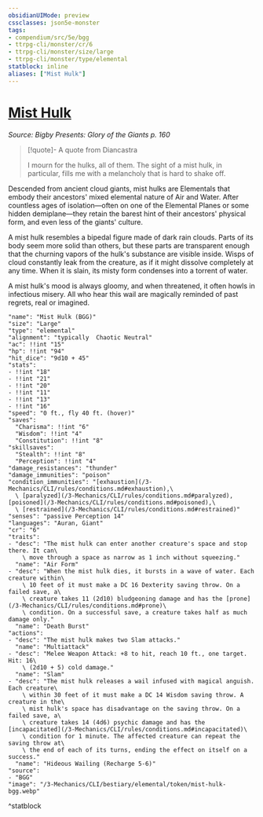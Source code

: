 ```yaml
---
obsidianUIMode: preview
cssclasses: json5e-monster
tags:
- compendium/src/5e/bgg
- ttrpg-cli/monster/cr/6
- ttrpg-cli/monster/size/large
- ttrpg-cli/monster/type/elemental
statblock: inline
aliases: ["Mist Hulk"]
---
```

# [Mist Hulk](3-Mechanics\CLI\bestiary\elemental/mist-hulk-bgg.md)
*Source: Bigby Presents: Glory of the Giants p. 160*  

> [!quote]- A quote from Diancastra  
> 
> I mourn for the hulks, all of them. The sight of a mist hulk, in particular, fills me with a melancholy that is hard to shake off.

Descended from ancient cloud giants, mist hulks are Elementals that embody their ancestors' mixed elemental nature of Air and Water. After countless ages of isolation—often on one of the Elemental Planes or some hidden demiplane—they retain the barest hint of their ancestors' physical form, and even less of the giants' culture.

A mist hulk resembles a bipedal figure made of dark rain clouds. Parts of its body seem more solid than others, but these parts are transparent enough that the churning vapors of the hulk's substance are visible inside. Wisps of cloud constantly leak from the creature, as if it might dissolve completely at any time. When it is slain, its misty form condenses into a torrent of water.

A mist hulk's mood is always gloomy, and when threatened, it often howls in infectious misery. All who hear this wail are magically reminded of past regrets, real or imagined.

```statblock
"name": "Mist Hulk (BGG)"
"size": "Large"
"type": "elemental"
"alignment": "typically  Chaotic Neutral"
"ac": !!int "15"
"hp": !!int "94"
"hit_dice": "9d10 + 45"
"stats":
- !!int "18"
- !!int "21"
- !!int "20"
- !!int "11"
- !!int "13"
- !!int "16"
"speed": "0 ft., fly 40 ft. (hover)"
"saves":
  "Charisma": !!int "6"
  "Wisdom": !!int "4"
  "Constitution": !!int "8"
"skillsaves":
  "Stealth": !!int "8"
  "Perception": !!int "4"
"damage_resistances": "thunder"
"damage_immunities": "poison"
"condition_immunities": "[exhaustion](/3-Mechanics/CLI/rules/conditions.md#exhaustion),\
  \ [paralyzed](/3-Mechanics/CLI/rules/conditions.md#paralyzed), [poisoned](/3-Mechanics/CLI/rules/conditions.md#poisoned),\
  \ [restrained](/3-Mechanics/CLI/rules/conditions.md#restrained)"
"senses": "passive Perception 14"
"languages": "Auran, Giant"
"cr": "6"
"traits":
- "desc": "The mist hulk can enter another creature's space and stop there. It can\
    \ move through a space as narrow as 1 inch without squeezing."
  "name": "Air Form"
- "desc": "When the mist hulk dies, it bursts in a wave of water. Each creature within\
    \ 10 feet of it must make a DC 16 Dexterity saving throw. On a failed save, a\
    \ creature takes 11 (2d10) bludgeoning damage and has the [prone](/3-Mechanics/CLI/rules/conditions.md#prone)\
    \ condition. On a successful save, a creature takes half as much damage only."
  "name": "Death Burst"
"actions":
- "desc": "The mist hulk makes two Slam attacks."
  "name": "Multiattack"
- "desc": "Melee Weapon Attack: +8 to hit, reach 10 ft., one target. Hit: 16\
    \ (2d10 + 5) cold damage."
  "name": "Slam"
- "desc": "The mist hulk releases a wail infused with magical anguish. Each creature\
    \ within 30 feet of it must make a DC 14 Wisdom saving throw. A creature in the\
    \ mist hulk's space has disadvantage on the saving throw. On a failed save, a\
    \ creature takes 14 (4d6) psychic damage and has the [incapacitated](/3-Mechanics/CLI/rules/conditions.md#incapacitated)\
    \ condition for 1 minute. The affected creature can repeat the saving throw at\
    \ the end of each of its turns, ending the effect on itself on a success."
  "name": "Hideous Wailing (Recharge 5-6)"
"source":
- "BGG"
"image": "/3-Mechanics/CLI/bestiary/elemental/token/mist-hulk-bgg.webp"
```
^statblock